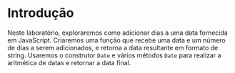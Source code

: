# Introdução

Neste laboratório, exploraremos como adicionar dias a uma data fornecida em JavaScript. Criaremos uma função que recebe uma data e um número de dias a serem adicionados, e retorna a data resultante em formato de string. Usaremos o construtor `Date` e vários métodos `Date` para realizar a aritmética de datas e retornar a data final.
